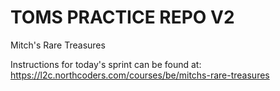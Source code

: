 # TOMS PRACTICE REPO V2

Mitch's Rare Treasures

Instructions for today's sprint can be found at: https://l2c.northcoders.com/courses/be/mitchs-rare-treasures
